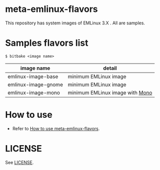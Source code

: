 # meta-emlinux-flavors
This repository has system images of EMLinux 3.X . All are samples.

# Samples flavors list
```
$ bitbake <image name>
```

|image name|detail|
|---|---|
|emlinux-image-base| minimum EMLinux image|
|emlinux-image-gnome| minimum EMLinux image|
|emlinux-image-mono| minimum EMLinux image with [Mono](https://gitlab.winehq.org/mono/mono)|

# How to use
- Refer to [How to use meta-emlinux-flavors](doc/How-to-Use.md).

# LICENSE
See [LICENSE](LICENSE).
